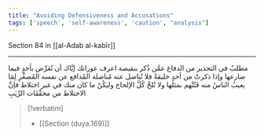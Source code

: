 ```yaml
---
title: "Avoiding Defensiveness and Accusations"
tags: ['speech', 'self-awareness', 'caution', "analysis"]
---
```


 Section 84 in [[al-Adab al-kabīr]]

---
مطلبٌ في التحذير من الدفاع عمَّن ذُكر بنقيصة اعرف عوراتك إيَّاك أن تُعَرِّض بأحدٍ فيما ضارعها وإذا ذكرتْ من أحدٍ خليقةٌ فلا تُناضل عنه مُناضلة المُدافع عن نفسه المُصغِّرِ لِمَا يعيبُ الناسُ منه فَتُتَّهم بمثلها ولا تُلحَّ كُلَّ الإلحاح وليكُنْ ما كان منك في غير اختلاط فإنَّ الاختلاط من محقِّقَات الرِّيَبِ

> [!verbatim]
> - [[Section (duya.169)]]
